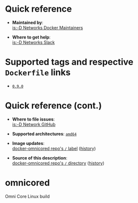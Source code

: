 # Quick reference

-	**Maintained by**:  
	[is:-D Networks Docker Maintainers](https://github.com/isdnetworks/docker-omnicored)

-	**Where to get help**:  
	[is:-D Networks Slack](https://isdnetworks.slack.com)

# Supported tags and respective `Dockerfile` links

-	[`0.9.0`](https://github.com/isdnetworks/docker-omnicored/blob/master/Dockerfile)

# Quick reference (cont.)

-	**Where to file issues**:  
	[is:-D Network GitHub](https://github.com/isdnetworks/docker-omnicored/issues)

-	**Supported architectures**:
	[`amd64`](https://hub.docker.com/r/isdnetworks/omnicored/)

-	**Image updates**:  
	[docker-omnicored repo's `/` label](https://github.com/isdnetworks/docker-omnicored/issues) ([history](https://github.com/isdnetworks/docker-omnicored/commits/master))  

-	**Source of this description**:  
	[docker-omnicored repo's `/` directory](https://github.com/isdnetworks/docker-omnicored) ([history](https://github.com/isdnetworks/docker-omnicored/commits/master))  

# omnicored

Omni Core Linux build

